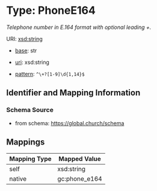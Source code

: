 # Type: PhoneE164 




_Telephone number in E.164 format with optional leading +._



URI: [xsd:string](http://www.w3.org/2001/XMLSchema#string)

* [base](https://w3id.org/linkml/base): str

* [uri](https://w3id.org/linkml/uri): xsd:string



* [pattern](https://w3id.org/linkml/pattern): `^\+?[1-9]\d{1,14}$`






## Identifier and Mapping Information







### Schema Source


* from schema: https://global.church/schema




## Mappings

| Mapping Type | Mapped Value |
| ---  | ---  |
| self | xsd:string |
| native | gc:phone_e164 |



